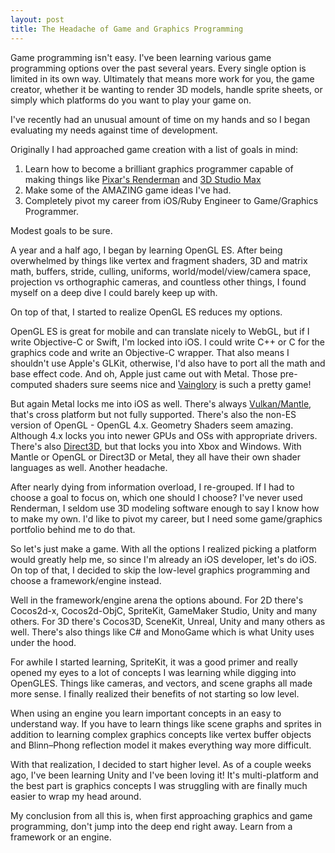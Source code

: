 ```yaml
---
layout: post
title: The Headache of Game and Graphics Programming
---
```


Game programming isn't easy. I've been learning various game programming options over the past several years. Every single option is limited in its own way. Ultimately that means more work for you, the game creator, whether it be wanting to render 3D models, handle sprite sheets, or simply which platforms do you want to play your game on.

I've recently had an unusual amount of time on my hands and so I began evaluating my needs against time of development. 

Originally I had approached game creation with a list of goals in mind:

1. Learn how to become a brilliant graphics programmer capable of making things like [Pixar's Renderman](https://en.wikipedia.org/wiki/RenderMan_\(software\)) and [3D Studio Max](https://en.wikipedia.org/wiki/Autodesk_3ds_Max)
2. Make some of the AMAZING game ideas I've had.
3. Completely pivot my career from iOS/Ruby Engineer to Game/Graphics Programmer. 

Modest goals to be sure. 

A year and a half ago, I began by learning OpenGL ES. After being overwhelmed by things like vertex and fragment shaders, 3D and matrix math, buffers, stride, culling, uniforms, world/model/view/camera space, projection vs orthographic cameras, and countless other things, I found myself on a deep dive I could barely keep up with. 

On top of that, I started to realize OpenGL ES reduces my options. 

OpenGL ES is great for mobile and can translate nicely to WebGL, but if I write Objective-C or Swift, I'm locked into iOS. I could write C++ or C for the graphics code and write an Objective-C wrapper. That also means I shouldn't use Apple's GLKit, otherwise, I'd also have to port all the math and base effect code. And oh, Apple just came out with Metal. Those pre-computed shaders sure seems nice and [Vainglory](https://en.wikipedia.org/wiki/Vainglory_\(video_game\)) is such a pretty game!

But again Metal locks me into iOS as well. There's always [Vulkan/Mantle](https://en.wikipedia.org/wiki/Vulkan_\(API\)), that's cross platform but not fully supported. There's also the non-ES version of OpenGL - OpenGL 4.x. Geometry Shaders seem amazing. Although 4.x locks you into newer GPUs and OSs with appropriate drivers. There's also [Direct3D](https://en.wikipedia.org/wiki/Direct3D), but that locks you into Xbox and Windows. With Mantle or OpenGL or Direct3D or Metal, they all have their own shader languages as well. Another headache. 

After nearly dying from information overload, I re-grouped. If I had to choose a goal to focus on, which one should I choose? I've never used Renderman, I seldom use 3D modeling software enough to say I know how to make my own. I'd like to pivot my career, but I need some game/graphics portfolio behind me to do that. 

So let's just make a game. With all the options I realized picking a platform would greatly help me, so since I'm already an iOS developer, let's do iOS. On top of that, I decided to skip the low-level graphics programming and choose a framework/engine instead. 

Well in the framework/engine arena the options abound. For 2D there's Cocos2d-x, Cocos2d-ObjC, SpriteKit, GameMaker Studio, Unity and many others. For 3D there's Cocos3D, SceneKit, Unreal, Unity and many others as well. There's also things like C# and MonoGame which is what Unity uses under the hood. 

For awhile I started learning, SpriteKit, it was a good primer and really opened my eyes to a lot of concepts I was learning while digging into OpenGLES. 
Things like cameras, and vectors, and scene graphs all made more sense. I finally realized their benefits of not starting so low level. 

When using an engine you learn important concepts in an easy to understand way. If you have to learn things like scene graphs and sprites in addition to learning complex graphics concepts like vertex buffer objects and Blinn–Phong reflection model it makes everything way more difficult.

With that realization, I decided to start higher level. As of a couple weeks ago, I've been learning Unity and I've been loving it! It's multi-platform and the best part is graphics concepts I was struggling with are finally much easier to wrap my head around.  

My conclusion from all this is, when first approaching graphics and game programming, don't jump into the deep end right away. Learn from a framework or an engine. 
